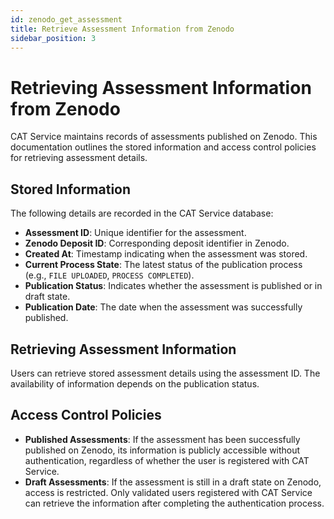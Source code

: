 ```yaml
---
id: zenodo_get_assessment
title: Retrieve Assessment Information from Zenodo 
sidebar_position: 3
---
```


# Retrieving Assessment Information from Zenodo

CAT Service maintains records of assessments published on Zenodo. This documentation outlines the stored information and access control policies for retrieving assessment details.

## Stored Information
The following details are recorded in the CAT Service database:

- **Assessment ID**: Unique identifier for the assessment.
- **Zenodo Deposit ID**: Corresponding deposit identifier in Zenodo.
- **Created At**: Timestamp indicating when the assessment was stored.
- **Current Process State**: The latest status of the publication process (e.g., `FILE UPLOADED`, `PROCESS COMPLETED`).
- **Publication Status**: Indicates whether the assessment is published or in draft state.
- **Publication Date**: The date when the assessment was successfully published.

## Retrieving Assessment Information
Users can retrieve stored assessment details using the assessment ID. The availability of information depends on the publication status.

## Access Control Policies
- **Published Assessments**: If the assessment has been successfully published on Zenodo, its information is publicly accessible without authentication, regardless of whether the user is registered with CAT Service.
- **Draft Assessments**: If the assessment is still in a draft state on Zenodo, access is restricted. Only validated users registered with CAT Service can retrieve the information after completing the authentication process.


